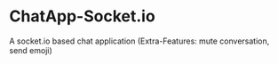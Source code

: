 # ChatApp-Socket.io
A socket.io based chat application (Extra-Features: mute conversation, send emoji)
